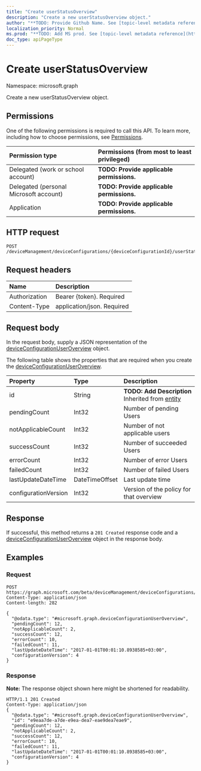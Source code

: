 ```yaml
---
title: "Create userStatusOverview"
description: "Create a new userStatusOverview object."
author: "**TODO: Provide Github Name. See [topic-level metadata reference](https://msgo.azurewebsites.net/add/document/guidelines/metadata.html#topic-level-metadata)**"
localization_priority: Normal
ms.prod: "**TODO: Add MS prod. See [topic-level metadata reference](https://msgo.azurewebsites.net/add/document/guidelines/metadata.html#topic-level-metadata)**"
doc_type: apiPageType
---
```


# Create userStatusOverview

Namespace: microsoft.graph

Create a new userStatusOverview object.

## Permissions
One of the following permissions is required to call this API. To learn more, including how to choose permissions, see [Permissions](/concepts/permissions-reference.md).

|Permission type|Permissions (from most to least privileged)|
|:---|:---|
|Delegated (work or school account)|**TODO: Provide applicable permissions.**|
|Delegated (personal Microsoft account)|**TODO: Provide applicable permissions.**|
|Application|**TODO: Provide applicable permissions.**|

## HTTP request
<!-- {
  "blockType": "ignored"
}
-->
``` http
POST /deviceManagement/deviceConfigurations/{deviceConfigurationId}/userStatusOverview
```

## Request headers
|Name|Description|
|:---|:---|
|Authorization|Bearer {token}. Required|
|Content-Type|application/json. Required|

## Request body
In the request body, supply a JSON representation of the [deviceConfigurationUserOverview](../resources/deviceconfigurationuseroverview.md) object.

The following table shows the properties that are required when you create the [deviceConfigurationUserOverview](../resources/deviceconfigurationuseroverview.md).

|Property|Type|Description|
|:---|:---|:---|
|id|String|**TODO: Add Description** Inherited from [entity](../resources/entity.md)|
|pendingCount|Int32|Number of pending Users|
|notApplicableCount|Int32|Number of not applicable users|
|successCount|Int32|Number of succeeded Users|
|errorCount|Int32|Number of error Users|
|failedCount|Int32|Number of failed Users|
|lastUpdateDateTime|DateTimeOffset|Last update time|
|configurationVersion|Int32|Version of the policy for that overview|



## Response
If successful, this method returns a `201 Created` response code and a [deviceConfigurationUserOverview](../resources/deviceconfigurationuseroverview.md) object in the response body.

## Examples

### Request
<!-- {
  "blockType": "request",
  "name": "create_deviceconfigurationuseroverview_from_"
}
-->
``` http
POST https://graph.microsoft.com/beta/deviceManagement/deviceConfigurations/{deviceConfigurationId}/userStatusOverview
Content-Type: application/json
Content-length: 282

{
  "@odata.type": "#microsoft.graph.deviceConfigurationUserOverview",
  "pendingCount": 12,
  "notApplicableCount": 2,
  "successCount": 12,
  "errorCount": 10,
  "failedCount": 11,
  "lastUpdateDateTime": "2017-01-01T00:01:10.8938585+03:00",
  "configurationVersion": 4
}
```

### Response
**Note:** The response object shown here might be shortened for readability.
<!-- {
  "blockType": "response",
  "truncated": true,
  "@odata.type": "microsoft.graph.deviceconfigurationuseroverview"
}
-->
``` http
HTTP/1.1 201 Created
Content-Type: application/json
{
  "@odata.type": "#microsoft.graph.deviceConfigurationUserOverview",
  "id": "e9eaa7de-a7de-e9ea-dea7-eae9dea7eae9",
  "pendingCount": 12,
  "notApplicableCount": 2,
  "successCount": 12,
  "errorCount": 10,
  "failedCount": 11,
  "lastUpdateDateTime": "2017-01-01T00:01:10.8938585+03:00",
  "configurationVersion": 4
}
```

